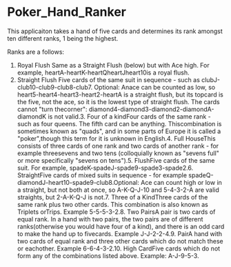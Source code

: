 # Poker_Hand_Ranker
This applicaiton takes a hand of five cards and determines its rank amongst ten different ranks, 1 being the highest.

Ranks are a follows:
1. Royal Flush
Same as a Straight Flush (below) but with Ace high. For example, heartA-heartK-heartQheartJheart10is a royal flush.
2. Straight Flush
Five cards of the same suit in sequence - such as clubJ-club10-club9-club8-club7. Optional: Anace can be counted as low, so heart5-heart4-heart3-heart2-heartA is a straight flush, but its topcard is the five, not the ace, so it is the lowest type of straight flush. The cards cannot "turn thecorner": diamond4-diamond3-diamond2-diamondA-diamondK is not valid.3. Four of a kindFour cards of the same rank - such as four queens. The fifth card can be anything. Thiscombination is sometimes known as "quads", and in some parts of Europe it is called a "poker",though this term for it is unknown in English.4. Full HouseThis consists of three cards of one rank and two cards of another rank - for example threesevens and two tens (colloquially known as "sevens full" or more specifically "sevens on tens").5. FlushFive cards of the same suit. For example, spadeK-spadeJ-spade9-spade3-spade2.6. StraightFive cards of mixed suits in sequence - for example spadeQ-diamondJ-heart10-spade9-club8.Optional: Ace can count high or low in a straight, but not both at once, so A-K-Q-J-10 and 5-4-3-2-A are valid straights, but 2-A-K-Q-J is not.7. Three of a KindThree cards of the same rank plus two other cards. This combination is also known as Triplets orTrips. Example 5-5-5-3-2.8. Two PairsA pair is two cards of equal rank. In a hand with two pairs, the two pairs are of different ranks(otherwise you would have four of a kind), and there is an odd card to make the hand up to fivecards. Example J-J-2-2-4.9. PairA hand with two cards of equal rank and three other cards which do not match these or eachother. Example 6-6-4-3-2.10. High CardFive cards which do not form any of the combinations listed above. Example: A-J-9-5-3.
